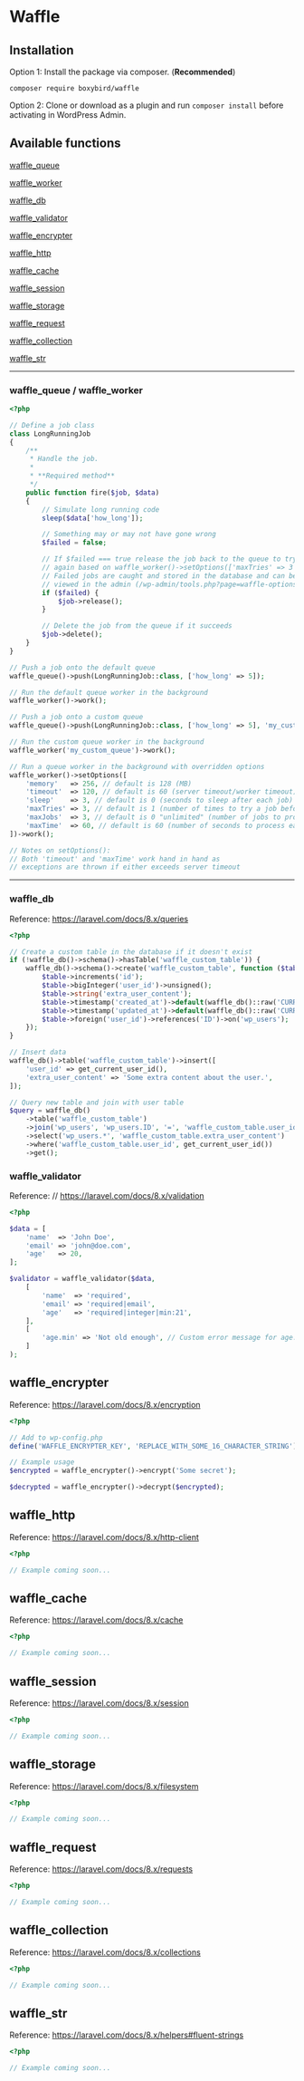 # Waffle

## Installation

Option 1: Install the package via composer. (**Recommended**)

```
composer require boxybird/waffle
```

Option 2: Clone or download as a plugin and run `composer install` before activating in WordPress Admin.

## Available functions

[waffle_queue](#waffle_queue--waffle_worker)

[waffle_worker](#waffle_queue--waffle_worker)

[waffle_db](#waffle_db)

[waffle_validator](#waffle_validator)

[waffle_encrypter](#waffle_encrypter)

[waffle_http](#waffle_http)

[waffle_cache](#waffle_cache)

[waffle_session](#waffle_session)

[waffle_storage](#waffle_storage)

[waffle_request](#waffle_request)

[waffle_collection](#waffle_collection)

[waffle_str](#waffle_str)

---

### waffle_queue / waffle_worker
```php
<?php

// Define a job class
class LongRunningJob
{
    /**
     * Handle the job. 
     * 
     * **Required method**
     */
    public function fire($job, $data)
    {
        // Simulate long running code
        sleep($data['how_long']);

        // Something may or may not have gone wrong
        $failed = false;

        // If $failed === true release the job back to the queue to try 
        // again based on waffle_worker()->setOptions(['maxTries' => 3 // default is 1])
        // Failed jobs are caught and stored in the database and can be
        // viewed in the admin (/wp-admin/tools.php?page=waffle-options.php)
        if ($failed) {
            $job->release();
        }

        // Delete the job from the queue if it succeeds
        $job->delete();
    }
}

// Push a job onto the default queue
waffle_queue()->push(LongRunningJob::class, ['how_long' => 5]);

// Run the default queue worker in the background
waffle_worker()->work();

// Push a job onto a custom queue
waffle_queue()->push(LongRunningJob::class, ['how_long' => 5], 'my_custom_queue');

// Run the custom queue worker in the background
waffle_worker('my_custom_queue')->work();

// Run a queue worker in the background with overridden options
waffle_worker()->setOptions([
    'memory'   => 256, // default is 128 (MB)
    'timeout'  => 120, // default is 60 (server timeout/worker timeout)
    'sleep'    => 3, // default is 0 (seconds to sleep after each job)
    'maxTries' => 3, // default is 1 (number of times to try a job before failing)
    'maxJobs'  => 3, // default is 0 "unlimited" (number of jobs to process before stopping)
    'maxTime'  => 60, // default is 60 (number of seconds to process each job before stopping)        
])->work();

// Notes on setOptions(): 
// Both 'timeout' and 'maxTime' work hand in hand as 
// exceptions are thrown if either exceeds server timeout
```
---

### waffle_db

Reference: https://laravel.com/docs/8.x/queries
```php
<?php

// Create a custom table in the database if it doesn't exist
if (!waffle_db()->schema()->hasTable('waffle_custom_table')) {
    waffle_db()->schema()->create('waffle_custom_table', function ($table) use ($wpdb) {
        $table->increments('id');
        $table->bigInteger('user_id')->unsigned();
        $table->string('extra_user_content');
        $table->timestamp('created_at')->default(waffle_db()::raw('CURRENT_TIMESTAMP'));
        $table->timestamp('updated_at')->default(waffle_db()::raw('CURRENT_TIMESTAMP'));
        $table->foreign('user_id')->references('ID')->on('wp_users');
    });
}

// Insert data
waffle_db()->table('waffle_custom_table')->insert([
    'user_id' => get_current_user_id(),
    'extra_user_content' => 'Some extra content about the user.',
]);

// Query new table and join with user table
$query = waffle_db()
    ->table('waffle_custom_table')
    ->join('wp_users', 'wp_users.ID', '=', 'waffle_custom_table.user_id')
    ->select('wp_users.*', 'waffle_custom_table.extra_user_content')
    ->where('waffle_custom_table.user_id', get_current_user_id())
    ->get();
```

### waffle_validator

Reference: // https://laravel.com/docs/8.x/validation
```php
<?php

$data = [
    'name'  => 'John Doe',
    'email' => 'john@doe.com',
    'age'   => 20,
];

$validator = waffle_validator($data,
    [
        'name'  => 'required',
        'email' => 'required|email',
        'age'   => 'required|integer|min:21',
    ],
    [
        'age.min' => 'Not old enough', // Custom error message for age.min
    ]
);
```

## waffle_encrypter

Reference: https://laravel.com/docs/8.x/encryption
```php
<?php

// Add to wp-config.php
define('WAFFLE_ENCRYPTER_KEY', 'REPLACE_WITH_SOME_16_CHARACTER_STRING');

// Example usage
$encrypted = waffle_encrypter()->encrypt('Some secret');

$decrypted = waffle_encrypter()->decrypt($encrypted);
```

## waffle_http

Reference: https://laravel.com/docs/8.x/http-client
```php
<?php

// Example coming soon...
```

## waffle_cache

Reference: https://laravel.com/docs/8.x/cache
```php
<?php

// Example coming soon...
```

## waffle_session

Reference: https://laravel.com/docs/8.x/session
```php
<?php

// Example coming soon...
```

## waffle_storage

Reference: https://laravel.com/docs/8.x/filesystem
```php
<?php

// Example coming soon...
```

## waffle_request

Reference: https://laravel.com/docs/8.x/requests
```php
<?php

// Example coming soon...
```

## waffle_collection

Reference: https://laravel.com/docs/8.x/collections
```php
<?php

// Example coming soon...
```

## waffle_str

Reference: https://laravel.com/docs/8.x/helpers#fluent-strings
```php
<?php

// Example coming soon...
```
